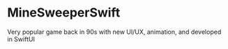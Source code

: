 # MineSweeperSwift
Very popular game back in 90s with new UI/UX, animation, and developed in SwiftUI
